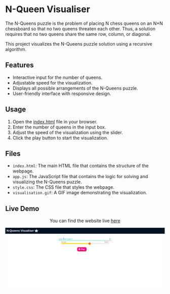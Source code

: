 # N-Queen Visualiser

The N-Queens puzzle is the problem of placing N chess queens on an N×N chessboard so that no two queens threaten each other. Thus, a solution requires that no two queens share the same row, column, or diagonal.

This project visualizes the N-Queens puzzle solution using a recursive algorithm.

## Features

- Interactive input for the number of queens.
- Adjustable speed for the visualization.
- Displays all possible arrangements of the N-Queens puzzle.
- User-friendly interface with responsive design.

## Usage

1. Open the [index.html](index.html) file in your browser.
2. Enter the number of queens in the input box.
3. Adjust the speed of the visualization using the slider.
4. Click the play button to start the visualization.

## Files

- `index.html`: The main HTML file that contains the structure of the webpage.
- `app.js`: The JavaScript file that contains the logic for solving and visualizing the N-Queens puzzle.
- `style.css`: The CSS file that styles the webpage.
- `visualisation.gif`: A GIF image demonstrating the visualization.

## Live Demo

<p align='center'>You can find the website live <a href="">here</a></p>

![N-Queen-visualisation](visualisation.gif)

